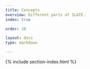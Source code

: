 ```yaml
---
title: Concepts
overview: Different parts of SLATE.
index: true

order: 10

layout: docs
type: markdown

---
```


{% include section-index.html %}

